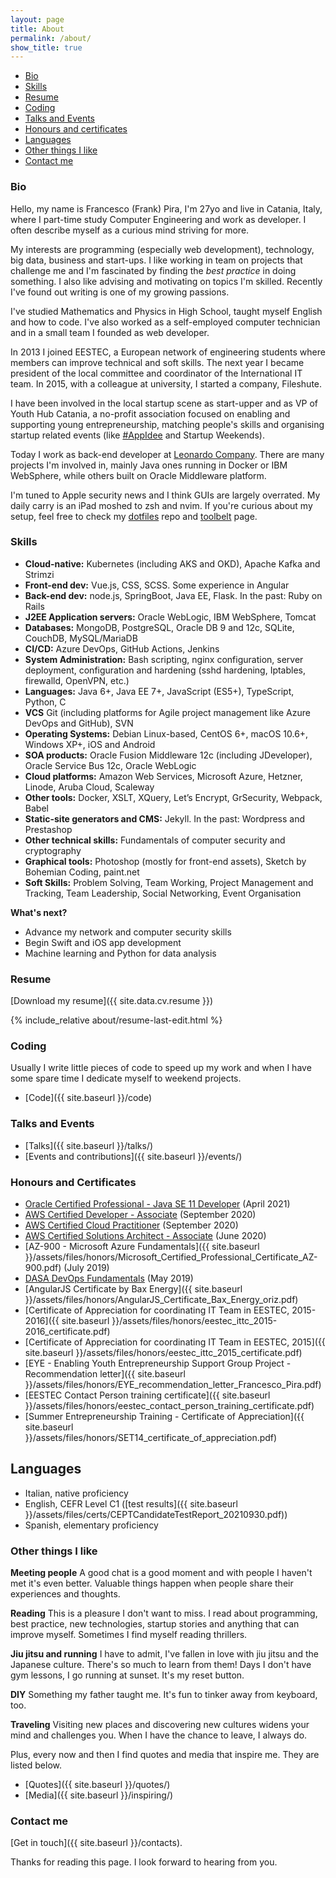 ```yaml
---
layout: page
title: About
permalink: /about/
show_title: true
---
```


- [Bio](#bio)
- [Skills](#skills)
- [Resume](#resume)
- [Coding](#coding)
- [Talks and Events](#talks-and-events)
- [Honours and certificates](#honours-and-certificates)
- [Languages](#languages)
- [Other things I like](#other-things-i-like)
- [Contact me](#contact-me)

### Bio

Hello, my name is Francesco (Frank) Pira, I'm 27yo and live in Catania, Italy, where I part-time study Computer Engineering and work as developer. I often describe myself as a curious mind striving for more.

My interests are programming (especially web development), technology, big data, business and start-ups. I like working in team on projects that challenge me and I'm fascinated by finding the *best practice* in doing something. I also like advising and motivating on topics I'm skilled. Recently I've found out writing is one of my growing passions.

I've studied Mathematics and Physics in High School, taught myself English and how to code. I've also worked as a self-employed computer technician and in a small team I founded as web developer.

In 2013 I joined EESTEC, a European network of engineering students where members can improve technical and soft skills. The next year I became president of the local committee and coordinator of the International IT team. In 2015, with a colleague at university, I started a company, Fileshute.

I have been involved in the local startup scene as start-upper and as VP of Youth Hub Catania, a no-profit association focused on enabling and supporting young entrepreneurship, matching people's skills and organising startup related events (like [#AppIdee](https://twitter.com/hashtag/AppIdee?src=hash) and Startup Weekends).

Today I work as back-end developer at [Leonardo Company](http://leonardocompany.com/en). There are many projects I'm involved in, mainly Java ones running in Docker or IBM WebSphere, while others built on Oracle Middleware platform.

I'm tuned to Apple security news and I think GUIs are largely overrated. My daily carry is an iPad moshed to zsh and nvim. If you're curious about my setup, feel free to check my [dotfiles]({{site.data.social.github.url}}/dotfiles) repo and [toolbelt]({{site.baseurl}}/my-toolbelt) page.

### Skills

- **Cloud-native:** Kubernetes (including AKS and OKD), Apache Kafka and Strimzi
- **Front-end dev:** Vue.js, CSS, SCSS. Some experience in Angular
- **Back-end dev:** node.js, SpringBoot, Java EE, Flask. In the past: Ruby on Rails
- **J2EE Application servers:** Oracle WebLogic, IBM WebSphere, Tomcat
- **Databases:** MongoDB, PostgreSQL, Oracle DB 9 and 12c, SQLite, CouchDB, MySQL/MariaDB
- **CI/CD:** Azure DevOps, GitHub Actions, Jenkins
- **System Administration:** Bash scripting, nginx configuration, server deployment, configuration and hardening (sshd hardening, Iptables, firewalld, OpenVPN, etc.)
- **Languages:** Java 6+, Java EE 7+, JavaScript (ES5+), TypeScript, Python, C
- **VCS** Git (including platforms for Agile project management like Azure DevOps and GitHub), SVN
- **Operating Systems:** Debian Linux-based, CentOS 6+, macOS 10.6+, Windows XP+, iOS and Android
- **SOA products:** Oracle Fusion Middleware 12c (including JDeveloper), Oracle Service Bus 12c, Oracle WebLogic
- **Cloud platforms:** Amazon Web Services, Microsoft Azure, Hetzner, Linode, Aruba Cloud, Scaleway
- **Other tools:** Docker, XSLT, XQuery, Let’s Encrypt, GrSecurity, Webpack, Babel
- **Static-site generators and CMS:** Jekyll. In the past: Wordpress and Prestashop
- **Other technical skills:** Fundamentals of computer security and cryptography
- **Graphical tools:** Photoshop (mostly for front-end assets), Sketch by Bohemian Coding, paint.net
- **Soft Skills:** Problem Solving, Team Working, Project Management and Tracking, Team Leadership, Social Networking, Event Organisation

**What's next?**

- Advance my network and computer security skills
- Begin Swift and iOS app development
- Machine learning and Python for data analysis

### Resume

[Download my resume]({{ site.data.cv.resume }})

{% include_relative about/resume-last-edit.html %}

### Coding

Usually I write little pieces of code to speed up my work and when I have some spare time I dedicate myself to weekend projects.

- [Code]({{ site.baseurl }}/code)

### Talks and Events

- [Talks]({{ site.baseurl }}/talks/)
- [Events and contributions]({{ site.baseurl }}/events/)

### Honours and Certificates

- [Oracle Certified Professional - Java SE 11 Developer](https://catalog-education.oracle.com/pls/certview/sharebadge?id=36AA615B4F75E27A071063A0FDD8B00EA42590B89200BE7BBBB7D9166BF75F94) (April 2021)
- [AWS Certified Developer - Associate](https://www.youracclaim.com/badges/a1aea53e-dad2-441a-a95f-dcc0735f1c49/public_url) (September 2020)
- [AWS Certified Cloud Practitioner](https://www.youracclaim.com/badges/89778d72-5e8f-4521-9197-cd7c9b3d1f23/public_url) (September 2020)
- [AWS Certified Solutions Architect - Associate](https://www.youracclaim.com/badges/07aecb45-7bc0-4482-8411-108c87a4bdf2/public_url) (June 2020)
- [AZ-900 - Microsoft Azure Fundamentals]({{ site.baseurl }}/assets/files/honors/Microsoft_Certified_Professional_Certificate_AZ-900.pdf) (July 2019)
- [DASA DevOps Fundamentals](https://www.youracclaim.com/badges/dcc645b3-3594-4183-bbe9-d116c1a872ee/public_url) (May 2019)
- [AngularJS Certificate by Bax Energy]({{ site.baseurl }}/assets/files/honors/AngularJS_Certificate_Bax_Energy_oriz.pdf)
- [Certificate of Appreciation for coordinating IT Team in EESTEC, 2015-2016]({{ site.baseurl }}/assets/files/honors/eestec_ittc_2015-2016_certificate.pdf)
- [Certificate of Appreciation for coordinating IT Team in EESTEC, 2015]({{ site.baseurl }}/assets/files/honors/eestec_ittc_2015_certificate.pdf)
- [EYE - Enabling Youth Entrepreneurship Support Group Project - Recommendation letter]({{ site.baseurl }}/assets/files/honors/EYE_recommendation_letter_Francesco_Pira.pdf)
- [EESTEC Contact Person training certificate]({{ site.baseurl }}/assets/files/honors/eestec_contact_person_training_certificate.pdf)
- [Summer Entrepreneurship Training - Certificate of Appreciation]({{ site.baseurl }}/assets/files/honors/SET14_certificate_of_appreciation.pdf)

## Languages

- Italian, native proficiency 
- English, CEFR Level C1 ([test results]({{ site.baseurl }}/assets/files/certs/CEPTCandidateTestReport_20210930.pdf))
- Spanish, elementary proficiency

### Other things I like

**Meeting people** A good chat is a good moment and with people I haven't met it's even better. Valuable things happen when people share their experiences and thoughts.

**Reading** This is a pleasure I don't want to miss. I read about programming, best practice, new technologies, startup stories and anything that can improve myself.
Sometimes I find myself reading thrillers.

**Jiu jitsu and running** I have to admit, I've fallen in love with jiu jitsu and the Japanese culture. There's so much to learn from them! Days I don't have gym lessons, I go running at sunset. It's my reset button.

**DIY** Something my father taught me. It's fun to tinker away from keyboard, too.

**Traveling** Visiting new places and discovering new cultures widens your mind and challenges you. When I have the chance to leave, I always do.

Plus, every now and then I find quotes and media that inspire me. They are listed below.

- [Quotes]({{ site.baseurl }}/quotes/)
- [Media]({{ site.baseurl }}/inspiring/)

### Contact me

[Get in touch]({{ site.baseurl }}/contacts).

Thanks for reading this page. I look forward to hearing from you.
